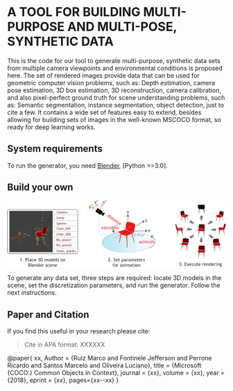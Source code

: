 # A TOOL FOR BUILDING MULTI-PURPOSE AND MULTI-POSE, SYNTHETIC DATA

This is the code for our tool to generate multi-purpose, synthetic data sets from multiple camera viewpoints and environmental conditions is proposed here. The set of rendered images provide data that can be used for geometric computer vision problems, such as: Depth estimation, camera pose estimation, 3D box estimation, 3D reconstruction, camera calibration, and also pixel-perfect ground truth for scene understanding problems, such as: Semantic segmentation, instance segmentation, object detection, just to cite a few. It contains a wide set of features easy to extend, besides allowing for building sets of images in the well-known MSCOCO format, so ready for deep learning works.




## System requirements

To run the generator, you need [Blender](https://github.com/dfelinto/blender), [Python >=3.0].



## Build your own

![Steps](https://github.com/IvisionLab/traffic-analysis/blob/master/synthetic-dataset-generator/figures/steps.png)

To generate any data set, three steps are required: locate 3D models in the scene, set the discretization parameters, and run the generator. Follow the next instructions.

 

## Paper and Citation
If you find this useful in your research please cite:

> Cite in APA format: XXXXXX
    
@paper{	xx,
	Author = {Ruiz Marco and Fontinele Jefferson and Perrone Ricardo and Santos Marcelo and Oliveira Luciano},
	title     = {Microsoft {COCO:} Common Objects in Context},
	journal   = {xx},
	volume    = {xx},
	year      = {2018},
	eprint    = {xx},
	pages={xx--xx}
}



